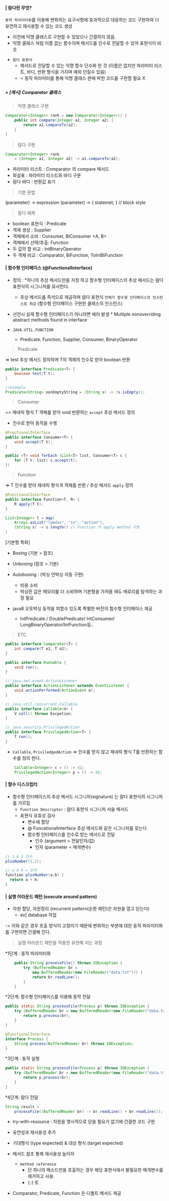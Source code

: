 #### | 람다란 무엇? 
`동작 파라미터화`를 이용해 변화하는 요구사항에 효과적으로 대응하는 코드 구현하여 더 유연하고 재사용할 수 있는 코드 생성 

- 이전에 익명 클래스로 구현할 수 있었으나 간결하지 않음. 
- 익명 클래스 처럼 이름 없는 함수이며 메서드를 인수로 전달할 수 있어 표현식이 비슷 

* `람다 표현식`
	* 메서드로 전달할 수 있는 익명 함수 단수화 한 것 (이름은 없지만 파라미터 리스트, 바디, 반환 형식을 가지며 예외 던질수 있음)
	* ⭐ 동작 파라미터를 통해 익명 클래스 판에 박힌 코드를 구현할 필요 X 

##### > [예시] Comparator 클래스

> 익명 클래스 구현 
```java
Comparator<Integer> rank = new Comparator<Integer>() {
	public int compare(Integer a1, Integer a2) {
		return a1.compareTo(a2);
	}
}
```
> 람다 구현
```java
Comparator<Integer> rank 
	= (Integer a1, Integer a2) -> a1.compareTo(a2);
```

* 파라미터 리스트 : Comparator 의 compare 메서드
* 화살표 : 파라미터 리스트와 바디 구분
* 람다 바디 : 반환값 표기 

> 기본 문법 

(parameter) -> expression
(parameter) -> { statemet; }  // block style 

> 람다 예제 
*  boolean 표현식 : Predicate 
* 객체 생성 : Supplier 
* 객체에서 소비 : Consumer, BiConsumer <A, B>
* 객체에서 선택/추출: Function 
* 두 값의 합 비교 : IntBinaryOperator
* 두 객체 비교 : Comparator, BiFunction, ToIntBiFunction


#### | 함수형 인터페이스 (@FunctionalInterface)
* 정의 : *하나의 추상 메서드만을 지정 하고 함수형 인터페이스의 추상 메서드는 람다 표현식의 시그니처를 묘사한다.

	* 추상 메서드를 즉석으로 제공하며 람다 표현식 `전체가 함수형 인터페이스의 인스턴스로 취급` (함수형 인터페이스 구현한 클래스의 인스턴스) 
* 선언시 실제 함수형 인터페이스가 아니라면 에러 발생
		* Multiple nonoverriding abstract methods found in interface 
* `JAVA.UTIL.FUNCTION`
	* Predicate, Function, Supplier, Consumer, BinaryOperator

> Predicate 

 => test 추상 메서드 정의하며 T의 객체의 인수로 받아 boolean 반환 
```java
public interface Predicate<T> {
	boolean test(T t);
}

//example
Predicate<String> nonEmptyString = (String s) -> !s.isEmpty();
```

> Consumer 

=> 제네릭 형식 T 객체를 받아 void 반환하는 `accept` 추상 메서드 정의 
* 인수로 받아 동작을 수행 
```java
@FunctionalInterface
public interface Consumer<T> {
	void accept(T t);
}

public <T> void forEach (List<T> list, Consumer<T> c {
	for (T t: list) c.accept(t);
})
```

> Function 

=> T 인수를 받아 제네릭 형식 R 객체를 반환 / 추상 메서드 `apply` 정의
```java
@FunctionalInterface
public interface Function<T, R> {
	R apply(T t);
}

List<Integer> l = map(
	Arrays.asList("lamdas", "in", "action"),
	(String s) -> s.length() // Function 의 apply method 구현 
)
```

[기본형 특화]
* Boxing (기본 > 참조)
* Unboxing (참조 > 기본)
* Autoboxing : (박싱 언박싱 자동 구현)
	* 비용 소비 
	* 박싱한 값은 메모리를 더 소비하며 기본형을 가져올 때도 메로리를 탐색하는 과정 필요

* java8 오토박싱 동작을 피할수 있도록 특별한 버전의 함수형 인터페이스 제공
	* IntPredicate / DoublePredicate/ IntConsumer/ LongBinaryOperator/IntFunction등..

> ETC 
```java
public interface Comparator<T> {
	int compare(T o1, T o2);
}

public interface Runnable {
	void run();
}

// java.awt.event.ActionListener
public interface ActionListener extends EventListener {
	void actionPerformed(ActionEvent e);
}

// java.util.concurrent.Callable
public interface Callable<V> {
	V call() throws Excpetion;
}

// java.security.PrivilegedAction
public interface PrivilegedAction<T> {
	T run();
}

```

* `Callable`, `PriviledgedAction` 
	=> 인수를  받지 않고 제네릭 형식 T를 반환하는 함수를 정의 한다. 

```java
	Callable<Integer> c = () -> 42;  
	PrivilegedAction<Integer> p = () -> 42;
```

#### | 함수 디스크립터 
* 함수형 인터페이스의 추상 메서드 시그니처(signature) 는 람다 표현식의 시그니처를 가르킴 
	* `Function Descriptor` : 람다 표현식 시그니처 서술 메서드
	* 표현식 유효성 검사
		* 변수에 할당
		* @ FuncationalInterface 추상 메서드와 같은 시그니처를 갖는다 
		* 함수형 인터페이스를 인수로 받는 메서드로 전달
			* 인수 (argument = 전달인자/값)
			* 인자 (parameter = 매개변수)
```java
// 1 & 2 인수 
plusNumber(1,2);

// a & b = 인자 
function plusNumber(a,b) {
  return a + b;
}
```

	
#### | 실행 어라운드 패턴 (execute around pattern)
* 자원 할당, 자원정리 (recurrent pattern(순환 패턴)은 자원을 열고 닫는다)
	* ex] database 작업 
	
-> 이와 같은 경우 호출 방식이 고정이기 때문에 변화하는 부분에 대한 동작 파라미터화를 구현하면 간결해 진다. 

> 실행 어라운드 패턴을 적용한 유연해 지는 과정

*1단계 : 동작 파라미터화 
```java
	public String processFile() throws IOException {
		try (BufferedReader br = 
			new BufferedReader(new FileReader("data.txt"))) {
			return br.readLine();
		}	
	}
```

*2단계: 함수형 인터페이스를 이용해 동작 전달
```java 
public static String processFile(Process p) throws IOException {
    try (BufferedReader br = new BufferedReader(new FileReader("data.txt"))) {
        return p.process(br);
    }
}

@FunctionalInterface
interface Process {
    String process(BufferedReader br) throws IOException;
}
```

*3단계 : 동작 실행 
```java
public static String processFile(Process p) throws IOException {
    try (BufferedReader br = new BufferedReader(new FileReader("data.txt"))) {
        return p.process(br);
    }
}
```

*4단계: 람다 전달
```java
String result = 
	processFile((BufferedReader br) -> br.readLine() + br.readLine());
```
* try-with-resource : 자원을 명시적으로 닫을 필요가 없기에 간결한 코드 구현 
* 유연성과 재사용성 추가
* 기대형식 (type expected) & 대상 형식 (target expected)



* 메서드 참조 통해 재사용성 높이자
	* `method reference`
		* 단 하나의 메소드만을 호출하는 경우 해당 표현식에서 불필요한 매개변수를 제거하고 사용.
		* (::) 토
* Comparator, Predicate, Function 은 디폴트 메서드 제공 
